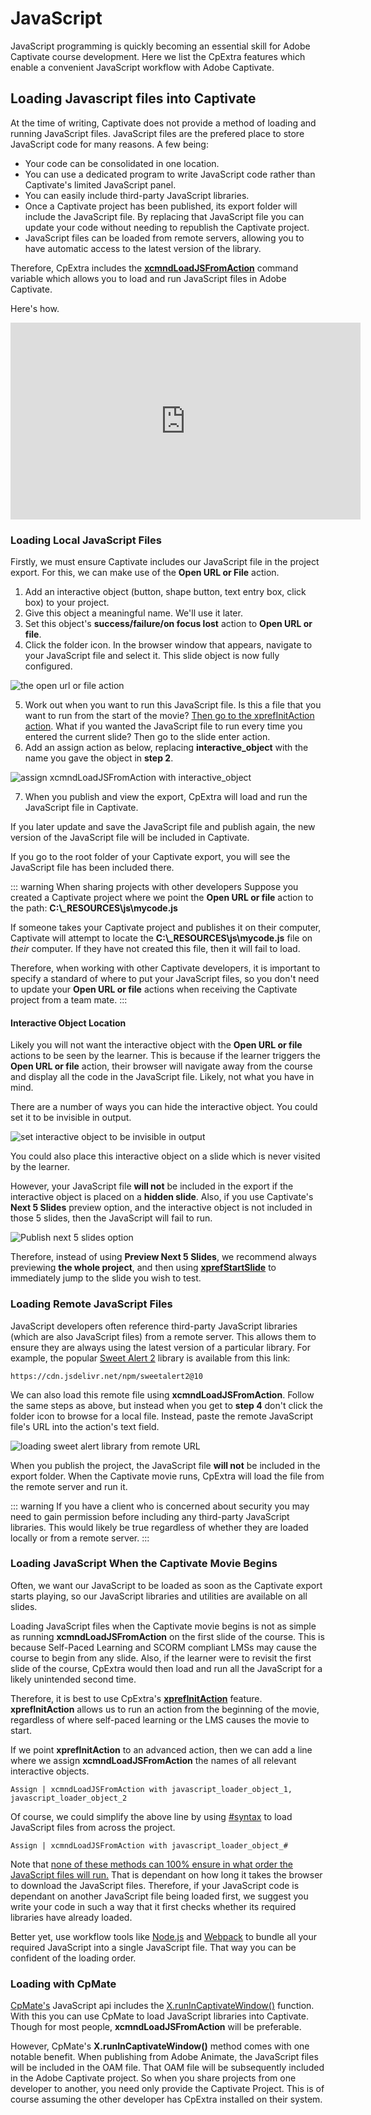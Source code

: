 # JavaScript
JavaScript programming is quickly becoming an essential skill for Adobe Captivate course development. Here we list the CpExtra features which enable a convenient JavaScript workflow with Adobe Captivate.

## Loading Javascript files into Captivate
At the time of writing, Captivate does not provide a method of loading and running JavaScript files. JavaScript files are the prefered place to store JavaScript code for many reasons. A few being:
- Your code can be consolidated in one location.
- You can use a dedicated program to write JavaScript code rather than Captivate's limited JavaScript panel.
- You can easily include third-party JavaScript libraries.
- Once a Captivate project has been published, its export folder will include the JavaScript file. By replacing that JavaScript file you can update your code without needing to republish the Captivate project.
- JavaScript files can be loaded from remote servers, allowing you to have automatic access to the latest version of the library.

Therefore, CpExtra includes the **[xcmndLoadJSFromAction](../variables/command.html#xcmndloadjsfromaction)** command variable which allows you to load and run JavaScript files in Adobe Captivate.

Here's how.

<iframe width="560" height="315" src="https://www.youtube.com/embed/Iny7FiuAwO4?start=280" frameborder="0" allow="accelerometer; autoplay; clipboard-write; encrypted-media; gyroscope; picture-in-picture" allowfullscreen></iframe>

### Loading Local JavaScript Files
Firstly, we must ensure Captivate includes our JavaScript file in the project export. For this, we can make use of the **Open URL or File** action.

1. Add an interactive object (button, shape button, text entry box, click box) to your project. 
2. Give this object a meaningful name. We'll use it later.
3. Set this object's **success/failure/on focus lost** action to **Open URL or file**.
4. Click the folder icon. In the browser window that appears, navigate to your JavaScript file and select it. This slide object is now fully configured.

<img :src="$withBase('/img/open-url-or-file-browse.png')" alt="the open url or file action">

5. Work out when you want to run this JavaScript file. Is this a file that you want to run from the start of the movie? [Then go to the xprefInitAction action](#loading-javascript-when-the-captivate-movie-begins). What if you wanted the JavaScript file to run every time you entered the current slide? Then go to the slide enter action.
6. Add an assign action as below, replacing **interactive_object** with the name you gave the object in **step 2**.

<img :src="$withBase('/img/load-js-from-enter-slide.png')" alt="assign xcmndLoadJSFromAction with interactive_object">

7. When you publish and view the export, CpExtra will load and run the JavaScript file in Captivate.

If you later update and save the JavaScript file and publish again, the new version of the JavaScript file will be included in Captivate.

If you go to the root folder of your Captivate export, you will see the JavaScript file has been included there.

::: warning When sharing projects with other developers
Suppose you created a Captivate project where we point the **Open URL or file** action to the path: **C:\\_RESOURCES\js\mycode.js**

If someone takes your Captivate project and publishes it on their computer, Captivate will attempt to locate the **C:\\_RESOURCES\js\mycode.js** file on *their* computer. If they have not created this file, then it will fail to load.

Therefore, when working with other Captivate developers, it is important to specify a standard of where to put your JavaScript files, so you don't need to update your **Open URL or file** actions when receiving the Captivate project from a team mate.
:::

#### Interactive Object Location
Likely you will not want the interactive object with the **Open URL or file** actions to be seen by the learner. This is because if the learner triggers the **Open URL or file** action, their browser will navigate away from the course and display all the code in the JavaScript file. Likely, not what you have in mind.

There are a number of ways you can hide the interactive object. You could set it to be invisible in output.

<img :src="$withBase('/img/invisible-in-output.png')" alt="set interactive object to be invisible in output">

You could also place this interactive object on a slide which is never visited by the learner.

However, your JavaScript file **will not** be included in the export if the interactive object is placed on a **hidden slide**. Also, if you use Captivate's **Next 5 Slides** preview option, and the interactive object is not included in those 5 slides, then the JavaScript will fail to run.

<img :src="$withBase('/img/publish-next-5-slides.png')" alt="Publish next 5 slides option">

Therefore, instead of using **Preview Next 5 Slides**, we recommend always previewing **the whole project**, and then using **[xprefStartSlide](../variables/preference.html#xprefstartslide)** to immediately jump to the slide you wish to test.

### Loading Remote JavaScript Files
JavaScript developers often reference third-party JavaScript libraries (which are also JavaScript files) from a remote server. This allows them to ensure they are always using the latest version of a particular library. For example, the popular [Sweet Alert 2](https://sweetalert2.github.io/) library is available from this link:

```
https://cdn.jsdelivr.net/npm/sweetalert2@10
```

We can also load this remote file using **xcmndLoadJSFromAction**. Follow the same steps as above, but instead when you get to **step 4** don't click the folder icon to browse for a local file. Instead, paste the remote JavaScript file's URL into the action's text field.

<img :src="$withBase('/img/load-js-remotely.png')" alt="loading sweet alert library from remote URL">

When you publish the project, the JavaScript file **will not** be included in the export folder. When the Captivate movie runs, CpExtra will load the file from the remote server and run it.

::: warning
If you have a client who is concerned about security you may need to gain permission before including any third-party JavaScript libraries. This would likely be true regardless of whether they are loaded locally or from a remote server.
:::

### Loading JavaScript When the Captivate Movie Begins
Often, we want our JavaScript to be loaded as soon as the Captivate export starts playing, so our JavaScript libraries and utilities are available on all slides. 

Loading JavaScript files when the Captivate movie begins is not as simple as running **xcmndLoadJSFromAction** on the first slide of the course. This is because Self-Paced Learning and SCORM compliant LMSs may cause the course to begin from any slide. Also, if the learner were to revisit the first slide of the course, CpExtra would then load and run all the JavaScript for a likely unintended second time.

Therefore, it is best to use CpExtra's **[xprefInitAction](../variables/preference.html#xprefinitaction)** feature. **xprefInitAction** allows us to run an action from the beginning of the movie, regardless of where self-paced learning or the LMS causes the movie to start.

If we point **xprefInitAction** to an advanced action, then we can add a line where we assign **xcmndLoadJSFromAction** the names of all relevant interactive objects.

```
Assign | xcmndLoadJSFromAction with javascript_loader_object_1, javascript_loader_object_2
```

Of course, we could simplify the above line by using [#syntax](../variables/special-behaviour.html#syntax-and-syntax) to load JavaScript files from across the project.

```
Assign | xcmndLoadJSFromAction with javascript_loader_object_#
```

Note that [none of these methods can 100% ensure in what order the JavaScript files will run.](https://stackoverflow.com/questions/8996852/load-and-execute-order-of-scripts) That is dependant on how long it takes the browser to download the JavaScript files. Therefore, if your JavaScript code is dependant on another JavaScript file being loaded first, we suggest you write your code in such a way that it first checks whether its required libraries have already loaded.

Better yet, use workflow tools like [Node.js](https://nodejs.org/en/) and [Webpack](https://webpack.js.org/) to bundle all your required JavaScript into a single JavaScript file. That way you can be confident of the loading order.

### Loading with CpMate
[CpMate's](https://infosemantics.com.au/about-cpmate/) JavaScript api includes the [X.runInCaptivateWindow()](https://widgetking.github.io/cpmate/features/javascript-api/run-in-captivate-window.html) function. With this you can use CpMate to load JavaScript libraries into Captivate. Though for most people, **xcmndLoadJSFromAction** will be preferable. 

However, CpMate's **X.runInCaptivateWindow()** method comes with one notable benefit. When publishing from Adobe Animate, the JavaScript files will be included in the OAM file. That OAM file will be subsequently included in the Adobe Captivate project. So when you share projects from one developer to another, you need only provide the Captivate Project. This is of course assuming the other developer has CpExtra installed on their system.
